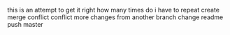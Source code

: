 this is an attempt to get it right
how many times do i have to repeat
create merge conflict
conflict
more changes
from another branch
change readme
push master
